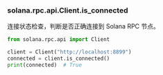 ### solana.rpc.api.Client.is_connected
连接状态检查，判断是否正确连接到 Solana RPC 节点。

```python
from solana.rpc.api import Client

client = Client("http://localhost:8899")
connected = client.is_connected()
print(connected)  # True
```
